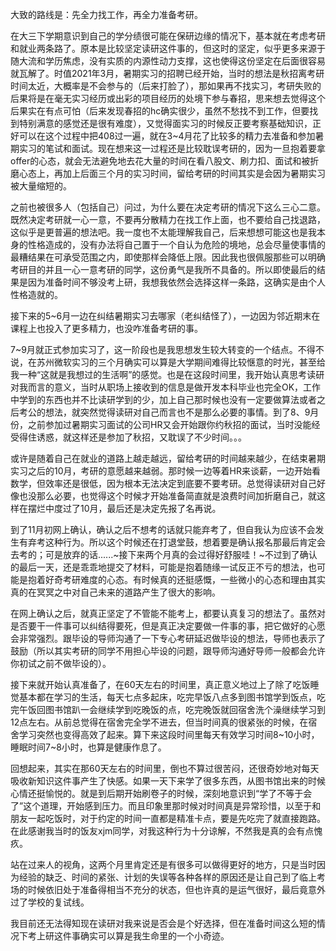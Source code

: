 大致的路线是：先全力找工作，再全力准备考研。

在大三下学期意识到自己的学分绩很可能在保研边缘的情况下，基本就在考虑考研和就业两条路了。原本是比较坚定读研这件事的，但这时的坚定，似乎更多来源于随大流和学历焦虑，没有实质的内源性动力支撑，这也使得这份坚定在后面很容易就瓦解了。时值2021年3月，暑期实习的招聘已经开始，当时的想法是秋招离考研时间太近，大概率是不会参与的（后来打脸了），那如果再不找实习，考研失败的后果将是在毫无实习经历或出彩的项目经历的处境下参与春招，思来想去觉得这个后果实在有点可怕（后来发现春招的hc确实很少，虽然不愁找不到工作，但要找到特别满意的感觉还是很有难度），又觉得面实习的时候反正要考察基础知识，正好可以在这个过程中把408过一遍，就在3~4月花了比较多的精力去准备和参加暑期实习的笔试和面试。现在想来这一过程还是比较耽误考研的，因为一旦抱着要拿offer的心态，就会无法避免地去花大量的时间在看八股文、刷力扣、面试和被折磨心态上，再加上后面三个月的实习时间，留给考研的时间其实是会因为暑期实习被大量缩短的。

之前也被很多人（包括自己）问过，为什么要在决定考研的情况下这么三心二意。既然决定考研就一心一意，不要再分散精力在找工作上面，也不要给自己找退路，这似乎是更普遍的想法吧。我一度也不太能理解我自己，后来想想可能这也是我本身的性格造成的，没有办法将自己置于一个自认为危险的境地，总会尽量使事情的最糟结果在可承受范围之内，即使那样会降低上限。因此我也很佩服那些可以明确考研目的并且一心一意考研的同学，这份勇气是我所不具备的。所以即使最后的结果是因为准备时间不够没考上研，我想我依然会选择这样一条路，这确实是由个人性格造就的。

接下来的5~6月一边在纠结暑期实习去哪家（老纠结怪了），一边因为邻近期末在课程上也投入了更多精力，也没咋准备考研的事。

7~9月就正式参加实习了，这一阶段也是我思想发生较大转变的一个结点。不得不说，在苏州微软实习的三个月确实可以算是大学期间难得比较惬意的时光，甚至给我一种“这就是我想过的生活啊”的感觉。也是在这段时间里，我开始认真思考读研对我而言的意义，当时从职场上接收到的信息是做开发本科毕业也完全OK，工作中学到的东西也并不比读研学到的少，加上自己那时候也没有一定要做算法或者之后考公的想法，就突然觉得读研对自己而言也不是那么必要的事情。到了8、9月份，之前参加过暑期实习面试的公司HR又会开始跟你约秋招的面试，当时没能经受得住诱惑，就这样还是参加了秋招，又耽误了不少时间。。。

或许是随着自己在就业的道路上越走越远，留给考研的时间越来越少，在结束暑期实习之后的10月，考研的意愿越来越弱。那时候一边等着HR来谈薪，一边开始看数学，但效率还是很低，因为根本无法决定到底要不要考研。总觉得读研对自己好像也没那么必要，也觉得这个时候才开始准备简直就是浪费时间加折磨自己，就这样在摆烂中度过了10月，最后还是决定先报了名再说。

到了11月初网上确认，确认之后不想考的话就只能弃考了，但自我认为应该不会发生有弃考这种行为。所以这个时候还在打退堂鼓，想着要是确认报名那最后肯定会去考的；可是放弃的话......~接下来两个月真的会过得好舒服哇！~不过到了确认的最后一天，还是乖乖地提交了材料，可能是抱着随缘一试反正不亏的想法，也可能是抱着好奇考研难度的心态。有时候真的还挺感慨，一些微小的心态和理由其实真的在冥冥之中对自己未来的道路产生了很大的影响。

在网上确认之后，就真正坚定了不管能不能考上，都要认真复习的想法了。虽然对是否要干一件事可以纠结得要死，但是真正决定要做一件事的事，把它做好的心愿会非常强烈。跟毕设的导师沟通了一下专心考研延迟做毕设的想法，导师也表示了鼓励（所以其实考研的同学不用担心毕设的问题，跟导师沟通好导师一般都会允许你初试之前不做毕设的）。

接下来就开始认真准备了，在60天左右的时间里，真正意义地过上了除了吃饭睡觉基本都在学习的生活，每天七点多起床，吃完早饭八点多到图书馆学到饭点，吃完午饭回图书馆趴一会继续学到吃晚饭的点，吃完晚饭就回宿舍洗个澡继续学习到12点左右。从前总觉得在宿舍完全学不进去，但当时间真的很紧张的时候，在宿舍学习突然也变得高效了起来。算下来这段时间里每天有效学习时间8\~10小时，睡眠时间7\~8小时，也算是健康作息了。

回想起来，其实在那60天左右的时间里，倒也不算过很苦闷，还很奇妙地对每天吸收新知识这件事产生了快感。如果一天下来学了很多东西，从图书馆出来的时候心情还挺愉悦的。就是到后期开始刷卷子的时候，深刻地意识到“学了不等于会了”这个道理，开始感到压力。而且印象里那时候对时间真是异常珍惜，以至于和朋友一起吃饭时，对于约定的时间一直都是精准卡点，要是先吃完了就直接跑路。在此感谢我当时的饭友xjm同学，对我这种行为十分谅解，不然我是真的会有点愧疚。

站在过来人的视角，这两个月里肯定还是有很多可以做得更好的地方，只是当时因为经验的缺乏、时间的紧张、计划的失误等各种各样的原因还是让自己到了临上考场的时候依旧处于准备得相当不充分的状态，但也许真的是运气很好，最后竟意外过了学校的复试线。

我目前还无法得知现在读研对我来说是否会是个好选择，但在准备时间这么短的情况下考上研这件事确实可以算是我生命里的一个小奇迹。